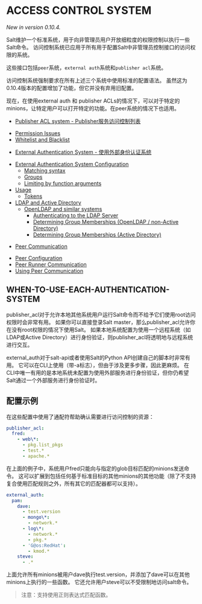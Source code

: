 # ACCESS CONTROL SYSTEM
*New in version 0.10.4.*

Salt维护一个标准系统，用于向非管理员用户开放细粒度的权限控制以执行一些Salt命令。 访问控制系统已应用于所有用于配置Salt中非管理员控制接口的访问权限的系统。

这些接口包括`peer`系统，`external auth`系统和`publisher acl`系统。

访问控制系统强制要求在所有上述三个系统中使用标准的配置语法。 虽然这为0.10.4版本的配置增加了功能，但它并没有弃用旧配置。

现在，在使用external auth 和 publisher ACLs的情况下，可以对于特定的minions，让特定用户可以打开特定的功能。在peer系统的情况下也适用。

+ [Publisher ACL system - Publisher服务访问控制列表](https://github.com/watermelonbig/SaltStack-Chinese-ManualBook/blob/master/chapter04/04-6-1.Publish-acl-external-auth-peer-communication.md)
 - [Permission Issues](https://github.com/watermelonbig/SaltStack-Chinese-ManualBook/blob/master/chapter04/04-6-1.Publish-acl-external-auth-peer-communication.md#permission-issues)
 - [Whitelist and Blacklist](https://github.com/watermelonbig/SaltStack-Chinese-ManualBook/blob/master/chapter04/04-6-1.Publish-acl-external-auth-peer-communication.md#whitelist-and-blacklist)
+ [External Authentication System - 使用外部身份认证系统](https://github.com/watermelonbig/SaltStack-Chinese-ManualBook/blob/master/chapter04/04-6-1.Publish-acl-external-auth-peer-communication.md#EXTERNAL-AUTHENTICATION-SYSTEM-CONFIGURATION)
 - [External Authentication System Configuration](https://github.com/watermelonbig/SaltStack-Chinese-ManualBook/blob/master/chapter04/04-6-1.Publish-acl-external-auth-peer-communication.md#external-authentication-system-configuration)
   - [Matching syntax](https://github.com/watermelonbig/SaltStack-Chinese-ManualBook/blob/master/chapter04/04-6-1.Publish-acl-external-auth-peer-communication.md#matching-syntax)
   - [Groups](https://github.com/watermelonbig/SaltStack-Chinese-ManualBook/blob/master/chapter04/04-6-1.Publish-acl-external-auth-peer-communication.md#groups)
   - [Limiting by function arguments](https://github.com/watermelonbig/SaltStack-Chinese-ManualBook/blob/master/chapter04/04-6-1.Publish-acl-external-auth-peer-communication.md#limiting-by-function-arguments)
 - [Usage](https://docs.saltstack.com/en/latest/topics/eauth/index.html#usage)
   - [Tokens](https://docs.saltstack.com/en/latest/topics/eauth/index.html#tokens)
 - [LDAP and Active Directory](https://docs.saltstack.com/en/latest/topics/eauth/index.html#ldap-and-active-directory)
   - [OpenLDAP and similar systems](https://docs.saltstack.com/en/latest/topics/eauth/index.html#openldap-and-similar-systems)
     - [Authenticating to the LDAP Server](https://docs.saltstack.com/en/latest/topics/eauth/index.html#authenticating-to-the-ldap-server)
     - [Determining Group Memberships (OpenLDAP / non-Active Directory)](https://docs.saltstack.com/en/latest/topics/eauth/index.html#determining-group-memberships-openldap-non-active-directory)
     - [Determining Group Memberships (Active Directory)](https://docs.saltstack.com/en/latest/topics/eauth/index.html#determining-group-memberships-active-directory)
+ [Peer Communication](https://docs.saltstack.com/en/latest/ref/peer.html)
 - [Peer Configuration](https://docs.saltstack.com/en/latest/ref/peer.html#peer-configuration)
 - [Peer Runner Communication](https://docs.saltstack.com/en/latest/ref/peer.html#peer-runner-communication)
 - [Using Peer Communication](https://docs.saltstack.com/en/latest/ref/peer.html#using-peer-communication)

## WHEN-TO-USE-EACH-AUTHENTICATION-SYSTEM
publisher_acl对于允许本地其他系统用户运行Salt命令而不给予它们使用root访问权限时会非常有用。 如果你可以直接登录Salt master，那么publisher_acl允许你在没有root权限的情况下使用Salt。 如果本地系统配置为使用一个远程系统（如LDAP或Active Directory）进行身份验证，则publisher_acl将透明地与远程系统进行交互。

external_auth对于salt-api或者使用Salt的Python API创建自己的脚本时非常有用。 它可以在CLI上使用（带-a标志），但由于涉及更多步骤，因此更麻烦。 在CLI中唯一有用的是本地系统未配置为使用外部服务进行身份验证，但你仍希望Salt通过一个外部服务进行身份验证时。

## 配置示例
在这些配置中使用了通配符帮助确认需要进行访问控制的资源：
```yaml
publisher_acl:
  fred:
    - web\*:
      - pkg.list_pkgs
      - test.*
      - apache.*
```
在上面的例子中，系统用户fred只能向与指定的glob目标匹配的minions发送命令。 这可以扩展到包括任何基于标准目标的其他minions的其他功能（除了不支持复合使用匹配规则之外，所有其它的匹配器都可以支持）。
```yaml
external_auth:
  pam:
    dave:
      - test.version
      - mongo\*:
        - network.*
      - log\*:
        - network.*
        - pkg.*
      - 'G@os:RedHat':
        - kmod.*
    steve:
      - .*
```
上面允许所有minions被用户dave执行test.version，并添加了dave可以在其他minions上执行的一些函数。 它还允许用户steve可以不受限制地访问salt命令。

> 注意：支持使用正则表达式匹配函数。
